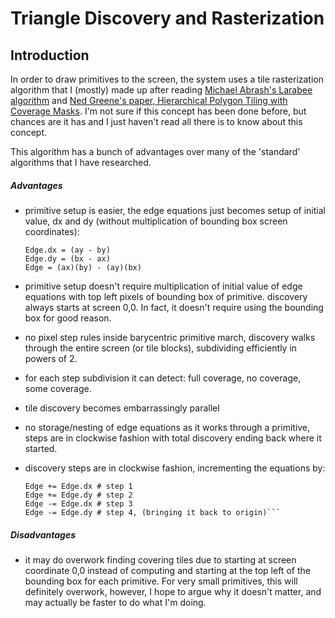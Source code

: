 # Triangle Discovery and Rasterization

## Introduction
In order to draw primitives to the screen, the system uses a tile rasterization algorithm that I (mostly) made up after reading [Michael Abrash's Larabee algorithm](https://www.cs.cmu.edu/afs/cs/academic/class/15869-f11/www/readings/abrash09_lrbrast.pdf) and [Ned Greene's paper, Hierarchical Polygon Tiling with Coverage Masks](https://citeseerx.ist.psu.edu/viewdoc/download?doi=10.1.1.115.1646&rep=rep1&type=pdf). I'm not sure if this concept has been done before, but chances are it has and I just haven't read all there is to know about this concept.

This algorithm has a bunch of advantages over many of the 'standard' algorithms that I have researched.


##### Advantages
- primitive setup is easier, the edge equations just becomes setup of initial value, dx and dy (without multiplication of bounding box screen coordinates):

    ```
    Edge.dx = (ay - by)
    Edge.dy = (bx - ax)
    Edge = (ax)(by) - (ay)(bx)
    ```
- primitive setup doesn't require multiplication of initial value of edge equations with top left pixels of bounding box of primitive. discovery always starts at screen 0,0. In fact, it doesn't require using the bounding box for good reason.
- no pixel step rules inside barycentric primitive march, discovery walks through the entire screen (or tile blocks), subdividing efficiently in powers of 2.
- for each step subdivision it can detect: full coverage, no coverage, some coverage.
- tile discovery becomes embarrassingly parallel
- no storage/nesting of edge equations as it works through a primitive, steps are in clockwise fashion with total discovery ending back where it started.
- discovery steps are in clockwise fashion, incrementing the equations by:

    ```
    Edge += Edge.dx # step 1
    Edge += Edge.dy # step 2
    Edge -= Edge.dx # step 3
    Edge -= Edge.dy # step 4, (bringing it back to origin)```
    
##### Disadvantages

- it may do overwork finding covering tiles due to starting at screen coordinate 0,0 instead of computing and starting at the top left of the bounding box for each primitive. For very small primitives, this will definitely overwork, however, I hope to argue why it doesn't matter, and may actually be faster to do what I'm doing.
